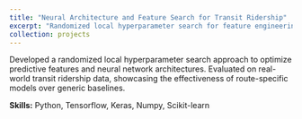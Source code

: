 ```yaml
---
title: "Neural Architecture and Feature Search for Transit Ridership"
excerpt: "Randomized local hyperparameter search for feature engineering and architecture optimization.<br/><img src='/images/architecture_search.png'>"
collection: projects
---
```


Developed a randomized local hyperparameter search approach to optimize predictive features and neural network architectures. Evaluated on real-world transit ridership data, showcasing the effectiveness of route-specific models over generic baselines.

**Skills:** Python, Tensorflow, Keras, Numpy, Scikit-learn
